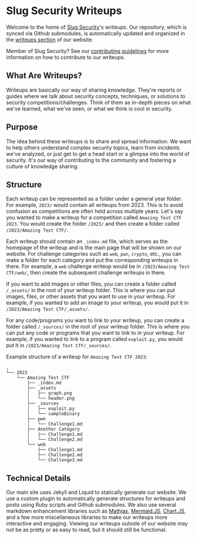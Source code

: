 # Slug Security Writeups
Welcome to the home of [Slug Security](https://slugsec.ucsc.edu)'s writeups. Our repository, which is synced via Github submodules, is automatically updated and organized in the [writeups section](https://slugsec.ucsc.edu/writeups/) of our website.

Member of Slug Security? See our [contributing guidelines](CONTRIBUTING.md) for more information on how to contribute to our writeups.

## What Are Writeups?
Writeups are basically our way of sharing knowledge. They're reports or guides where we talk about security concepts, techniques, or solutions to security competitions/challenges. Think of them as in-depth pieces on what we've learned, what we've seen, or what we think is cool in security.

## Purpose
The idea behind these writeups is to share and spread information. We want to help others understand complex security topics, learn from incidents we've analyzed, or just get to get a head start or a glimpse into the world of security. It's our way of contributing to the community and fostering a culture of knowledge sharing.

## Structure
Each writeup can be represented as a folder under a general year folder. For example, `2023/` would contain all writeups from 2023. This is to avoid confusion as competitions are often held across multiple years. Let's say you wanted to make a writeup for a competition called `Amazing Test CTF 2023`. You would create the folder `/2023/` and then create a folder called `/2023/Amazing Test CTF/`.

Each writeup should contain an `_index.md` file, which serves as the homepage of the writeup and is the main page that will be shown on our website. For challenge categories such as `web`, `pwn`, `crypto`, etc., you can make a folder for each category and put the corresponding writeups in there. For example, a `web` challenge writeup would be in `/2023/Amazing Test CTF/web/`, then create the subsequent challenge writeups in there.

If you want to add images or other files, you can create a folder called `/_assets/` in the root of your writeup folder. This is where you can put images, files, or other assets that you want to use in your writeup. For example, if you wanted to add an image to your writeup, you would put it in `/2023/Amazing Test CTF/_assets/`.

For any code/programs you want to link to your writeup, you can create a folder called `/_sources/` in the root of your writeup folder. This is where you can put any code or programs that you want to link to in your writeup. For example, if you wanted to link to a program called `exploit.py`, you would put it in `/2023/Amazing Test CTF/_sources/`.

Example structure of a writeup for `Amazing Test CTF 2023`:
```
.
└── 2023
    └── Amazing Test CTF
        ├── _index.md
        ├── _assets
        │   ├── graph.png
        │   └── header.png
        ├── _sources
        │   ├── exploit.py
        │   └── sampleBinary
        ├── pwn
        │   └── Challenge1.md
        ├── Another Category
        │   ├── Challenge1.md
        │   └── Challenge2.md
        └── web
            ├── Challenge1.md
            ├── Challenge2.md
            └── Challenge3.md
```

## Technical Details
Our main site uses Jekyll and Liquid to statically generate our website. We use a custom plugin to automatically generate structures for writeups and posts using Ruby scripts and Github submodules. We also use several markdown enhancement libraries such as [Mathjax](https://www.mathjax.org/), [Mermaid.JS](https://mermaid.js.org/), [Chart.JS](https://www.chartjs.org/), and a few more miscellaneous libraries to make our writeups more interactive and engaging. Viewing our writeups outside of our website may not be as pretty or as easy to read, but it should still be functional.
